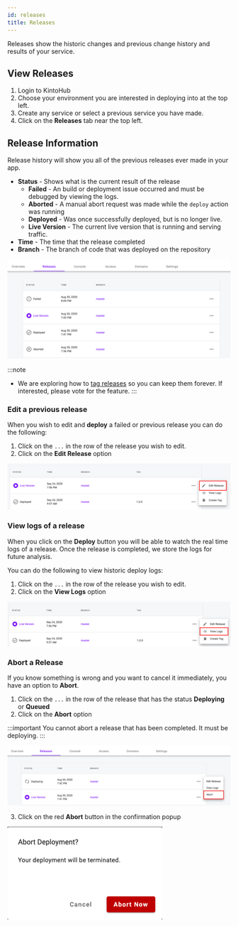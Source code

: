 ```yaml
---
id: releases
title: Releases
---
```


Releases show the historic changes and previous change history and results of your service.

## View Releases

1. Login to KintoHub
2. Choose your environment you are interested in deploying into at the top left.
3. Create any service or select a previous service you have made.
4. Click on the **Releases** tab near the top left.

## Release Information

Release history will show you all of the previous releases ever made in your app.

* **Status** - Shows what is the current result of the release
    * **Failed** - An build or deployment issue occurred and must be debugged by viewing the logs.
    * **Aborted** - A manual abort request was made while the `deploy` action was running
    * **Deployed** - Was once successfully deployed, but is no longer live.
    * **Live Version** - The current live version that is running and serving traffic.
* **Time** - The time that the release completed
* **Branch** - The branch of code that was deployed on the repository

![Release-Information](/img/anatomy/release-info.png)

:::note
* We are exploring how to [tag releases](https://feedback.kintohub.com/feature-requests/p/tag-service-releases) so you can keep them forever. If interested, please vote for the feature.
:::

### Edit a previous release

When you wish to edit and **deploy** a failed or previous release you can do the following:

1. Click on the `...` in the row of the release you wish to edit.
2. Click on the **Edit Release** option

![Edit Release](/img/anatomy/edit-release.png)

### View logs of a release

When you click on the **Deploy** button you will be able to watch the real time logs of a release.
Once the release is completed, we store the logs for future analysis.

You can do the following to view historic deploy logs:

1. Click on the `...` in the row of the release you wish to edit.
2. Click on the **View Logs** option

![View-Logs](/img/anatomy/view-logs.png)

### Abort a Release

If you know something is wrong and you want to cancel it immediately, you have an option to **Abort**.

1. Click on the `...` in the row of the release that has the status **Deploying** or **Queued**
2. Click on the **Abort** option

:::important
You cannot abort a release that has been completed. It must be deploying.
:::

![Abort](/img/anatomy/abort.png)

3. Click on the red **Abort** button in the confirmation popup

  ![Abort](/img/anatomy/abort-now-btn.png)
